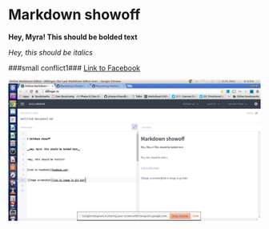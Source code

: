 
# Markdown showoff

__Hey, Myra! This should be bolded text__

*Hey, this should be italics*


###small conflict1###
[Link to Facebook](facebook.com)

![Image screenshot](/image-screenshot.png)

